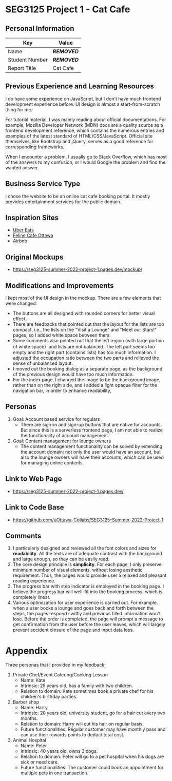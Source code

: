 # SEG3125 Project 1 - Cat Cafe

## Personal Information

| Key            | Value         |
|----------------|---------------|
| Name           | ***REMOVED*** |
| Student Number | ***REMOVED***     |
| Report Title   | Cat Cafe      |

## Previous Experience and Learning Resources

I do have some experience on JavaScript, but I don't have much frontend development experience before. UI design is
almost a start-from-scratch thing for me.

For tutorial material, I was mainly reading about official documentations. For example, Mozilla Developer Network (MDN)
docs are a quality source as a frontend development reference, which contains the numerous entries and examples of the
latest standard of HTML/CSS/JavaScript. Official site themselves, like Bootstrap and jQuery, serves as a good reference
for corresponding frameworks.

When I encounter a problem, I usually go to Stack Overflow, which has most of the answers to my confusion, or I would
Google the problem and find the wanted answer.

## Business Service Type

I chose the website to be an online cat cafe booking portal.
It mostly provides entertainment services for the public domain.

## Inspiration Sites

* [Uber Eats](https://www.ubereats.com/)
* [Feline Cafe Ottawa](https://felinecafeottawa.com/)
* [Airbnb](https://www.airbnb.ca/)

## Original Mockups

* https://seg3125-summer-2022-project-1.pages.dev/mockup/

## Modifications and Improvements

I kept most of the UI design in the mockup. There are a few elements that were changed:

* The buttons are all designed with rounded corners for better visual effect.
* There are feedbacks that pointed out that the layout for the lists are too compact, i.e., the lists on the "Visit a
  Lounge" and "Meet our Stars!" pages, so I added white space between them.
* Some comments also pointed out that the left region (with large portion of white space）and lists are not balanced.
  The left part seems too empty and the right part (contains lists) has too much information. I adjusted the occupation
  ratio between the two parts and relieved the sense of unbalanced layout.
* I moved out the booking dialog as a separate page, as the background of the previous design would have too much
  information.
* For the index page, I changed the image to be the background image, rather than on the right side, and I added a light
  opaque filter for the navigation bar, in order to enhance readability,

## Personas

1. Goal: Account based service for regulars
    * There are sign-in and sign-up buttons that are native for accounts. But since this is a serverless frontend page,
      I am not able to realize the functionality of account management.
2. Goal: Content management for lounge owners
    * The content management functionality can be solved by extending the account domain: not only the user would have
      an account, but also the lounge owners will have their accounts, which can be used for managing online contents.

## Link to Web Page

* https://seg3125-summer-2022-project-1.pages.dev/

## Link to Code Base

* https://github.com/uOttawa-Collabs/SEG3125-Summer-2022-Project-1

## Comments

1. I particularly designed and reviewed all the font colors and sizes for **readability**. All the texts are of adequate
   contrast with the background and large enough, so they can be easily read.
2. The core design principle is **simplicity**. For each page, I only preserve minimum number of visual elements,
   without losing aesthetic requirement. Thus, the pages would provide user a relaxed and pleasant reading experience.
3. The progress bar with step indicator is employed in the booking page. I believe the progress bar will well-fit into
   the booking process, which is completely linear.
4. Various optimization for user experience is carried out. For example. when a user books a lounge and goes back and
   forth between the steps, the pages respond swiftly and previous filled information won't lose. Before the order is
   completed,
   the page will prompt a message to get confirmation from the user before the user leaves, which will largely prevent
   accident closure of the page and input data loss.

# Appendix

Three personas that I provided in my feedback:

1. Private Chef/Event Catering/Cooking Lesson
    * Name: Kate
    * Intrinsic: 25 years old, has a family with two children.
    * Relation to domain: Kate sometimes book a private chef for his children's birthday parties.
2. Barber shop
    * Name: Harry
    * Intrinsic: 20 years old, university student, go for a hair cut every two months.
    * Relation to domain: Harry will cut his hair on regular basis.
    * Future functionalities: Regular customer may have monthly pass and can use their rewards points to deduct total
      cost.
3. Animal Hospital
    * Name: Peter
    * Intrinsic: 40 years old, owns 3 dogs.
    * Relation to domain: Peter will go to a pet hospital when his dogs are sick or need care.
    * Future functionalities: The customer could book an appointment for multiple pets in one transaction.
